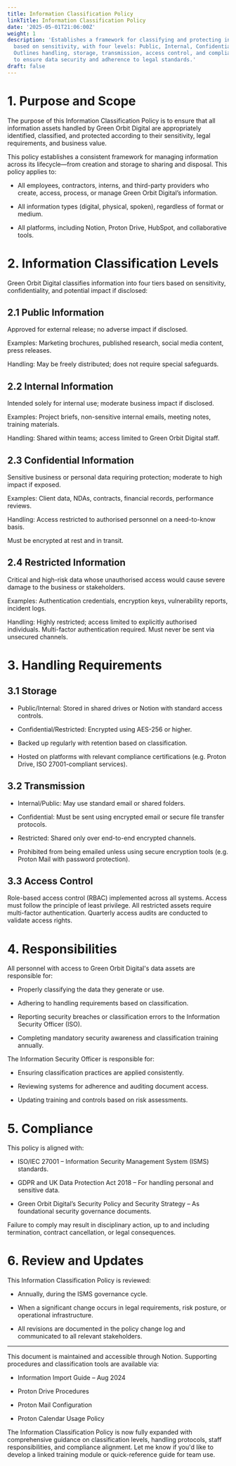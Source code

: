 ```yaml
---
title: Information Classification Policy
linkTitle: Information Classification Policy
date: '2025-05-01T21:06:00Z'
weight: 1
description: 'Establishes a framework for classifying and protecting information assets
  based on sensitivity, with four levels: Public, Internal, Confidential, and Restricted.
  Outlines handling, storage, transmission, access control, and compliance responsibilities
  to ensure data security and adherence to legal standards.'
draft: false
---
```



<!-- Unsupported block type: table_of_contents -->

<!-- Unsupported block type: divider -->

# 1. Purpose and Scope

The purpose of this Information Classification Policy is to ensure that all information assets handled by Green Orbit Digital are appropriately identified, classified, and protected according to their sensitivity, legal requirements, and business value. 

This policy establishes a consistent framework for managing information across its lifecycle—from creation and storage to sharing and disposal.
This policy applies to:

- All employees, contractors, interns, and third-party providers who create, access, process, or manage Green Orbit Digital’s information.

- All information types (digital, physical, spoken), regardless of format or medium.

- All platforms, including Notion, Proton Drive, HubSpot, and collaborative tools.

# 2. Information Classification Levels

Green Orbit Digital classifies information into four tiers based on sensitivity, confidentiality, and potential impact if disclosed:

## 2.1 Public Information

Approved for external release; no adverse impact if disclosed.

Examples: Marketing brochures, published research, social media content, press releases.

Handling: May be freely distributed; does not require special safeguards.

## 2.2 Internal Information

Intended solely for internal use; moderate business impact if disclosed.

Examples: Project briefs, non-sensitive internal emails, meeting notes, training materials.

Handling: Shared within teams; access limited to Green Orbit Digital staff.


## 2.3 Confidential Information

Sensitive business or personal data requiring protection; moderate to high impact if exposed.

Examples: Client data, NDAs, contracts, financial records, performance reviews.

Handling: Access restricted to authorised personnel on a need-to-know basis.

Must be encrypted at rest and in transit.

## 2.4 Restricted Information

Critical and high-risk data whose unauthorised access would cause severe damage to the business or stakeholders.

Examples: Authentication credentials, encryption keys, vulnerability reports, incident logs.

Handling: Highly restricted; access limited to explicitly authorised individuals. Multi-factor authentication required. Must never be sent via unsecured channels.

<!-- Unsupported block type: divider -->

# 3. Handling Requirements

## 3.1 Storage

- Public/Internal: Stored in shared drives or Notion with standard access controls.

- Confidential/Restricted: Encrypted using AES-256 or higher.

- Backed up regularly with retention based on classification.

- Hosted on platforms with relevant compliance certifications (e.g. Proton Drive, ISO 27001-compliant services).

## 3.2 Transmission

- Internal/Public: May use standard email or shared folders.

- Confidential: Must be sent using encrypted email or secure file transfer protocols.

- Restricted: Shared only over end-to-end encrypted channels.

- Prohibited from being emailed unless using secure encryption tools (e.g. Proton Mail with password protection).

## 3.3 Access Control

Role-based access control (RBAC) implemented across all systems.
Access must follow the principle of least privilege.
All restricted assets require multi-factor authentication.
Quarterly access audits are conducted to validate access rights.

<!-- Unsupported block type: divider -->

# 4. Responsibilities

All personnel with access to Green Orbit Digital's data assets are responsible for:

- Properly classifying the data they generate or use.

- Adhering to handling requirements based on classification.

- Reporting security breaches or classification errors to the Information Security Officer (ISO).

- Completing mandatory security awareness and classification training annually.

The Information Security Officer is responsible for:

- Ensuring classification practices are applied consistently.

- Reviewing systems for adherence and auditing document access.

- Updating training and controls based on risk assessments.

<!-- Unsupported block type: divider -->

# 5. Compliance

This policy is aligned with:

- ISO/IEC 27001 – Information Security Management System (ISMS) standards.

- GDPR and UK Data Protection Act 2018 – For handling personal and sensitive data.

- Green Orbit Digital’s Security Policy and Security Strategy – As foundational security governance documents.

Failure to comply may result in disciplinary action, up to and including termination, contract cancellation, or legal consequences.

<!-- Unsupported block type: divider -->

# 6. Review and Updates

This Information Classification Policy is reviewed:

- Annually, during the ISMS governance cycle.

- When a significant change occurs in legal requirements, risk posture, or operational infrastructure.

- All revisions are documented in the policy change log and communicated to all relevant stakeholders.

---

This document is maintained and accessible through Notion. Supporting procedures and classification tools are available via:

- Information Import Guide – Aug 2024

- Proton Drive Procedures

- Proton Mail Configuration

- Proton Calendar Usage Policy

The Information Classification Policy is now fully expanded with comprehensive guidance on classification levels, handling protocols, staff responsibilities, and compliance alignment. Let me know if you'd like to develop a linked training module or quick-reference guide for team use.


